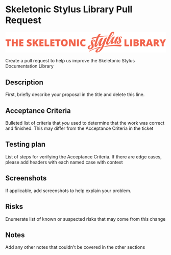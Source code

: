 # Skeletonic Stylus Library Pull Request

![Banner representing the Skeletonic Stylus Library](../../images/skeletonic-stylus-readme.svg)

Create a pull request to help us improve the Skeletonic Stylus Documentation Library

## Description
First, briefly describe your proposal in the title and delete this line.

## Acceptance Criteria
Bulleted list of criteria that *you* used to determine that the work was correct and finished. This may differ from the Acceptance Criteria in the ticket

## Testing plan
List of steps for verifying the Acceptance Criteria. If there are edge cases, please add headers with each named case with context

## Screenshots
If applicable, add screenshots to help explain your problem.

## Risks
Enumerate list of known or suspected risks that may come from this change

## Notes
Add any other notes that couldn't be covered in the other sections
